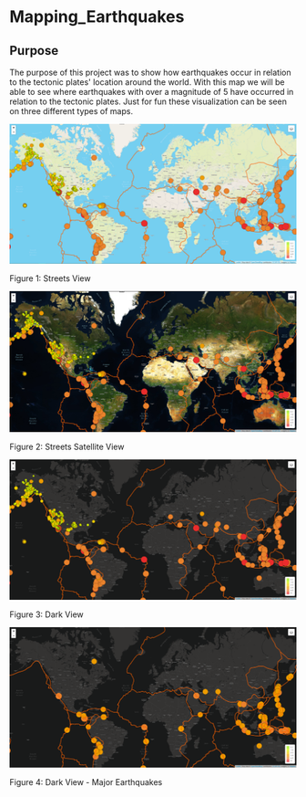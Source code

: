 # Mapping_Earthquakes

## Purpose

The purpose of this project was to show how earthquakes occur in relation to the tectonic plates' location around the world. With this map we will be able to see where earthquakes with over a magnitude of 5 have occurred in relation to the tectonic plates. Just for fun these visualization can be seen on three different types of maps.


![alt text](https://github.com/CCoelho372/Mapping_Earthquakes/blob/main/streets_earthquakes.PNG)

Figure 1: Streets View


![alt text](https://github.com/CCoelho372/Mapping_Earthquakes/blob/main/satellites_earthquakes.PNG)

Figure 2: Streets Satellite View

![alt text](https://github.com/CCoelho372/Mapping_Earthquakes/blob/main/dark_earthquakes.PNG)

Figure 3: Dark View

![alt text](https://github.com/CCoelho372/Mapping_Earthquakes/blob/main/dark_earthquakes_major.PNG)

Figure 4: Dark View - Major Earthquakes


